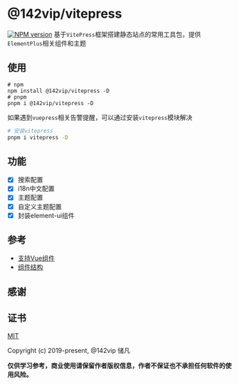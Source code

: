 # @142vip/vitepress

[![NPM version](https://img.shields.io/npm/v/@142vip/vitepress?labelColor=0b3d52&color=1da469&label=version)](https://www.npmjs.com/package/@142vip/vitepress)
基于`VitePress`框架搭建静态站点的常用工具包，提供`ElementPlus`相关组件和主题

## 使用

```shell
# npm
npm install @142vip/vitepress -D
# pnpm
pnpm i @142vip/vitepress -D
```

如果遇到`vuepress`相关告警提醒，可以通过安装`vitepress`模块解决

```bash
# 安装vitepress
pnpm i vitepress -D
```

## 功能

- [x] 搜索配置
- [x] i18n中文配置
- [x] 主题配置
- [x] 自定义主题配置
- [x] 封装element-ui组件

## 参考

- [支持Vue组件](https://github.com/unjs/unbuild/issues/80)
- [组件结构](https://github.com/wobsoriano/vue-sfc-unbuild/blob/main/build.config.ts)

## 感谢

## 证书

[MIT](https://opensource.org/license/MIT)

Copyright (c) 2019-present, @142vip 储凡

**仅供学习参考，商业使用请保留作者版权信息，作者不保证也不承担任何软件的使用风险。**
